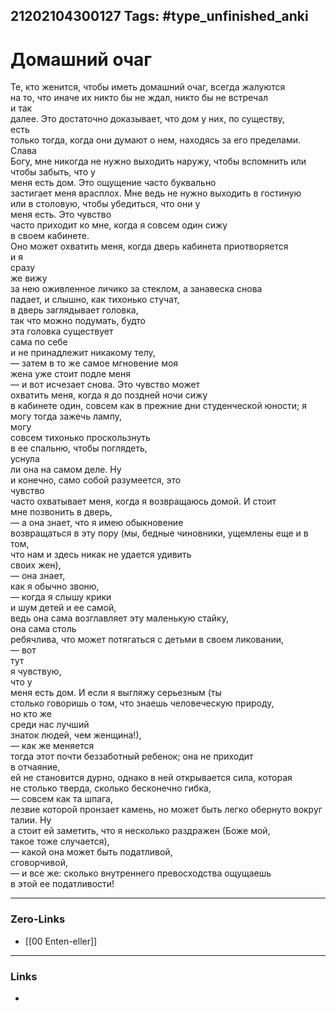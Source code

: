 21202104300127
Tags: #type_unfinished_anki
---
# Домашний очаг

Те, кто женится, чтобы иметь домашний очаг, всегда жалуются <br>на то, что иначе их никто бы не ждал, никто бы не встречал <br>и так <br>далее. Это достаточно доказывает, что дом у них, по существу, <br>есть <br>только тогда, когда они думают о нем, находясь за его пределами. Слава <br>Богу, мне никогда не нужно выходить наружу, чтобы вспомнить или <br>чтобы забыть, что у <br>меня есть дом. Это ощущение часто буквально <br>застигает меня врасплох. Мне ведь не нужно выходить в гостиную <br>или в столовую, чтобы убедиться, что они у <br>меня есть. Это чувство <br>часто приходит ко мне, когда я совсем один сижу <br>в своем кабинете. <br>Оно может охватить меня, когда дверь кабинета приотворяется <br>и я <br>сразу <br>же вижу <br>за нею оживленное личико за стеклом, а занавеска снова <br>падает, и слышно, как тихонько стучат, <br>в дверь заглядывает головка, <br>так что можно подумать, будто <br>эта головка существует <br>сама по себе <br>и не принадлежит никакому телу, <br>— затем в то же самое мгновение моя <br>жена уже стоит подле меня <br>— и вот исчезает снова. Это чувство может <br>охватить меня, когда я до поздней ночи сижу <br>в кабинете один, совсем как в прежние дни студенческой юности; я могу тогда зажечь лампу, <br>могу <br>совсем тихонько проскользнуть <br>в ее спальню, чтобы поглядеть, <br>уснула <br>ли она на самом деле. Ну <br>и конечно, само собой разумеется, это <br>чувство <br>часто охватывает меня, когда я возвращаюсь домой. И стоит <br>мне позвонить в дверь, <br>— а она знает, что я имею обыкновение <br>возвращаться в эту пору (мы, бедные чиновники, ущемлены еще и в том, <br>что нам и здесь никак не удается удивить <br>своих жен), <br>— она знает, <br>как я обычно звоню, <br>— когда я слышу крики <br>и шум детей и ее самой, <br>ведь она сама возглавляет эту маленькую стайку, <br>она сама столь <br>ребячлива, что может потягаться с детьми в своем ликовании, <br>— вот <br>тут <br>я чувствую, <br>что у <br>меня есть дом. И если я выгляжу серьезным (ты <br>столько говоришь о том, что знаешь человеческую природу, <br>но кто же <br>среди нас лучший <br>знаток людей, чем женщина!), <br>— как же меняется <br>тогда этот почти беззаботный ребенок; она не приходит <br>в отчаяние, <br>ей не становится дурно, однако в ней открывается сила, которая <br>не столько тверда, сколько бесконечно гибка, <br>— совсем как та шпага, <br>лезвие которой пронзает камень, но может быть легко обернуто вокруг <br>талии. Ну <br>а стоит ей заметить, что я несколько раздражен (Боже мой, <br>такое тоже случается), <br>— какой она может быть податливой, <br>сговорчивой, <br>— и все же: сколько внутреннего превосходства ощущаешь <br>в этой ее податливости!

---
### Zero-Links
- [[00 Enten-eller]]
---
### Links
-